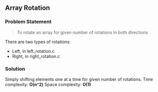 ## Array Rotation

### Problem Statement
> To rotate an array for given number of rotations in both directions

There are two types of rotations:
* Left, in left_rotation.c
* Right, in right_rotation.c

### Solution
Simply shifting elements one at a time for given number of rotations.
Time complexity: __O(n^2)__
Space complexity: __O(1)__
